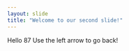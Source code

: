 ```yaml
---
layout: slide
title: "Welcome to our second slide!"
---
```

Hello 87
Use the left arrow to go back!
